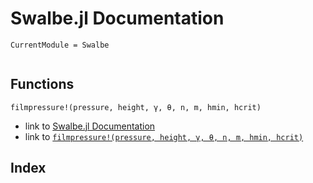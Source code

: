 # Swalbe.jl Documentation

```@meta
CurrentModule = Swalbe
```

```@contents
```
## Functions

```@docs
filmpressure!(pressure, height, γ, θ, n, m, hmin, hcrit)
```

- link to [Swalbe.jl Documentation](@ref)
- link to [`filmpressure!(pressure, height, γ, θ, n, m, hmin, hcrit)`](@ref)

## Index

```@index
```